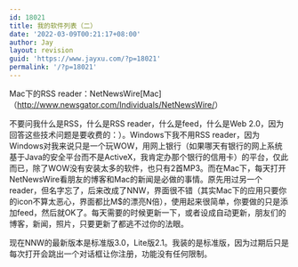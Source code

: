 ```yaml
---
id: 18021
title: 我的软件列表（二）
date: '2022-03-09T00:21:17+08:00'
author: Jay
layout: revision
guid: 'https://www.jayxu.com/?p=18021'
permalink: '/?p=18021'
---
```


Mac下的RSS reader：NetNewsWire[Mac]（<a href="https://www.jayxu.com/log/wp-content/uploads/2007/09/netnewswireapp.com" target="_blank" rel="noopener">http://www.newsgator.com/Individuals/NetNewsWire/</a>）

不要问我什么是RSS，什么是RSS reader，什么是feed，什么是Web 2.0，因为回答这些技术问题是要收费的：）。Windows下我不用RSS reader，因为Windows对我来说只是一个玩WOW，用网上银行（如果哪天有银行的网上系统基于Java的安全平台而不是ActiveX，我肯定办那个银行的信用卡）的平台，仅此而已，除了WOW没有安装太多的软件，也只有2首MP3。而在Mac下，每天打开NetNewsWire看朋友的博客和Mac的新闻是必做的事情。原先用过另一个reader，但名字忘了，后来改成了NNW，界面很不错（其实Mac下的应用只要你的icon不算太恶心，界面都比M$的漂亮N倍），使用起来很简单，你要做的只是添加feed，然后就OK了。每天需要的时候更新一下，或者设成自动更新，朋友们的博客，新闻，照片，只要更新了都逃不过你的法眼。

现在NNW的最新版本是标准版3.0，Lite版2.1。我装的是标准版，因为过期后只是每次打开会跳出一个对话框让你注册，功能没有任何限制。